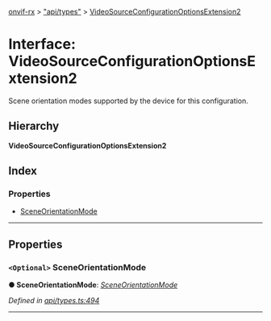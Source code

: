 [onvif-rx](../README.md) > ["api/types"](../modules/_api_types_.md) > [VideoSourceConfigurationOptionsExtension2](../interfaces/_api_types_.videosourceconfigurationoptionsextension2.md)

# Interface: VideoSourceConfigurationOptionsExtension2

Scene orientation modes supported by the device for this configuration.

## Hierarchy

**VideoSourceConfigurationOptionsExtension2**

## Index

### Properties

* [SceneOrientationMode](_api_types_.videosourceconfigurationoptionsextension2.md#sceneorientationmode)

---

## Properties

<a id="sceneorientationmode"></a>

### `<Optional>` SceneOrientationMode

**● SceneOrientationMode**: *[SceneOrientationMode](_api_types_.videosourceconfigurationoptionsextension2.md#sceneorientationmode)*

*Defined in [api/types.ts:494](https://github.com/patrickmichalina/onvif-rx/blob/034e4d6/src/api/types.ts#L494)*

___


